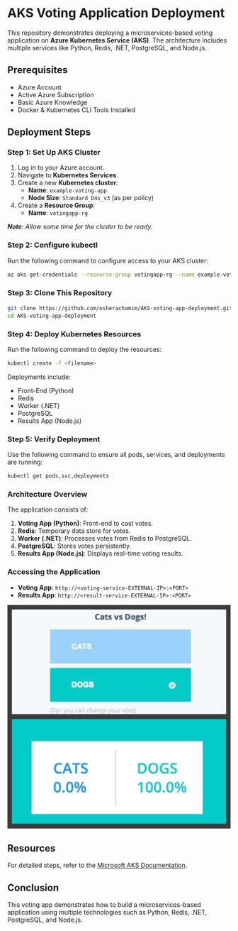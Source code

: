 # AKS Voting Application Deployment

This repository demonstrates deploying a microservices-based voting application on **Azure Kubernetes Service (AKS)**. The architecture includes multiple services like Python, Redis, .NET, PostgreSQL, and Node.js.

## Prerequisites

- Azure Account
- Active Azure Subscription
- Basic Azure Knowledge
- Docker & Kubernetes CLI Tools Installed

## Deployment Steps

### Step 1: Set Up AKS Cluster
1. Log in to your Azure account.
2. Navigate to **Kubernetes Services**.
3. Create a new **Kubernetes cluster**:
   - **Name**: `example-voting-app`
   - **Node Size**: `Standard_D4s_v3` (as per policy)
4. Create a **Resource Group**:
   - **Name**: `votingapp-rg`

_**Note**: Allow some time for the cluster to be ready._

### Step 2: Configure kubectl
Run the following command to configure access to your AKS cluster:
```bash
az aks get-credentials --resource-group votingapp-rg --name example-voting-app
```

### Step 3: Clone This Repository
```bash
git clone https://github.com/osherachamim/AKS-voting-app-deployment.git
cd AKS-voting-app-deployment
```

### Step 4: Deploy Kubernetes Resources
Run the following command to deploy the resources:
```bash
kubectl create -f <filename>
```
Deployments include:
- Front-End (Python)
- Redis
- Worker (.NET)
- PostgreSQL
- Results App (Node.js)

### Step 5: Verify Deployment
Use the following command to ensure all pods, services, and deployments are running:
```bash
kubectl get pods,svc,deployments
```

### Architecture Overview
The application consists of:
1. **Voting App (Python)**: Front-end to cast votes.
2. **Redis**: Temporary data store for votes.
3. **Worker (.NET)**: Processes votes from Redis to PostgreSQL.
4. **PostgreSQL**: Stores votes persistently.
5. **Results App (Node.js)**: Displays real-time voting results.

### Accessing the Application
- **Voting App**: `http://<voting-service-EXTERNAL-IP>:<PORT>`
- **Results App**: `http://<result-service-EXTERNAL-IP>:<PORT>`

![App UI](visual-app-ui.jpg)

## Resources
For detailed steps, refer to the [Microsoft AKS Documentation](https://learn.microsoft.com/en-us/azure/aks/learn/quick-kubernetes-deploy-portal?tabs=azure-cli).

## Conclusion

This voting app demonstrates how to build a microservices-based application using multiple technologies such as Python, Redis, .NET, PostgreSQL, and Node.js. 

